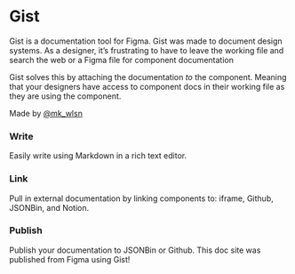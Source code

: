 # Gist

Gist is a documentation tool for Figma. Gist was made to document design systems. As a designer, it’s frustrating to have to leave the working file and search the web or a Figma file for component documentation


Gist solves this by attaching the documentation *to* the component. Meaning that your designers have access to component docs in their working file as they are using the component.


Made by [@mk_wlsn](https://twitter.com/mk_wlsn)


### Write

Easily write using Markdown in a rich text editor.

### Link

Pull in external documentation by linking components to: iframe, Github, JSONBin, and Notion.

### Publish

Publish your documentation to JSONBin or Github. This doc site was published from Figma using Gist!
